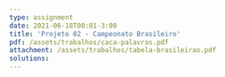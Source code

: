 ```yaml
---
type: assignment
date: 2021-06-18T00:01-3:00
title: 'Projeto 02 - Campeonato Brasileiro'
pdf: /assets/trabalhos/caca-palavras.pdf
attachment: /assets/trabalhos/tabela-brasileirao.pdf
solutions:
---
```


